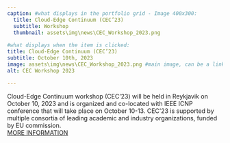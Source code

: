 ```yaml
---
caption: #what displays in the portfolio grid - Image 400x300:
  title: Cloud-Edge Continuum (CEC’23)
  subtitle: Workshop
  thumbnail: assets\img\news\CEC_Workshop_2023.png
  
#what displays when the item is clicked:
title: Cloud-Edge Continuum (CEC’23)
subtitle: October 10th, 2023
image: assets\img\news\CEC_Workshop_2023.png #main image, can be a link or a file in assets/img/portfolio
alt: CEC Workshop 2023

---
```

Cloud-Edge Continuum workshop (CEC’23) will be held in Reykjavik on October 10, 2023 and is organized and co-located with IEEE ICNP conference that will take place on October 10-13. CEC’23 is supported by multiple consortia of leading academic and industry organizations, funded by EU commission. <br/>
<a href="https://cec23.github.io/" target="_blank">MORE INFORMATION</a>




